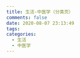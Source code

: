 ```yaml
---
title: 生活-中医学（分类页）
comments: false
date: 2020-08-07 23:13:49
tags:
categories:
  - 生活
  - 中医学
---
```

